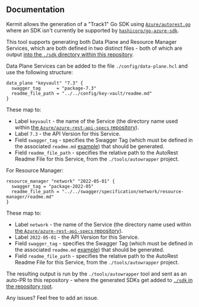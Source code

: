 ## Documentation

Kermit allows the generation of a "Track1" Go SDK using [`Azure/autorest.go`](https://github.com/Azure/autorest.go) where an SDK isn't currently be supported by [`hashicorp/go-azure-sdk`](https://github.com/hashicorp/go-azure-sdk).

This tool supports generating both Data Plane and Resource Manager Services, which are both defined in two distinct files - both of which are output [into the `./sdk` directory within this repository](../sdk).

Data Plane Services can be added to the file `./config/data-plane.hcl` and use the following structure:

```hcl
data_plane "keyvault" "7.3" {
  swagger_tag      = "package-7.3"
  readme_file_path = "../../config/key-vault/readme.md"
}
```

These map to:

* Label `keyvault` - the name of the Service (the directory name used within [the `Azure/azure-rest-api-specs` repository](https://github.com/Azure/azure-rest-api-specs)).
* Label `7.3` - the API Version for this Service.
* Field `swagger_tag` - specifies the Swagger Tag (which must be defined in the associated `readme.md` [example](https://github.com/Azure/azure-rest-api-specs/blob/40f5247a48ff1eec044c8441c422af0628a8a288/specification/elastic/resource-manager/readme.md)) that should be generated.
* Field `readme_file_path` - specifies the relative path to the AutoRest Readme File for this Service, from the `./tools/autowrapper` project.

For Resource Manager:

```hcl
resource_manager "network" "2022-05-01" {
  swagger_tag = "package-2022-05"
  readme_file_path = "../../swagger/specification/network/resource-manager/readme.md"
}
```

These map to:

* Label `network` - the name of the Service (the directory name used within [the `Azure/azure-rest-api-specs` repository](https://github.com/Azure/azure-rest-api-specs)).
* Label `2022-05-01` - the API Version for this Service.
* Field `swagger_tag` - specifies the Swagger Tag (which must be defined in the associated `readme.md` [example](https://github.com/Azure/azure-rest-api-specs/blob/40f5247a48ff1eec044c8441c422af0628a8a288/specification/elastic/resource-manager/readme.md)) that should be generated.
* Field `readme_file_path` - specifies the relative path to the AutoRest Readme File for this Service, from the `./tools/autowrapper` project.

The resulting output is run by the `./tools/autowrapper` tool and sent as an auto-PR to this repository - where the generated SDKs get added to [`./sdk` in the repository root](../sdk).

Any issues? Feel free to add an issue.
